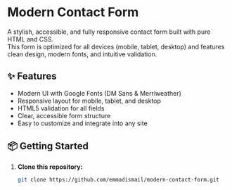 # Modern Contact Form

A stylish, accessible, and fully responsive contact form built with pure HTML and CSS.  
This form is optimized for all devices (mobile, tablet, desktop) and features clean design, modern fonts, and intuitive validation.

## ✨ Features

- Modern UI with Google Fonts (DM Sans & Merriweather)
- Responsive layout for mobile, tablet, and desktop
- HTML5 validation for all fields
- Clear, accessible form structure
- Easy to customize and integrate into any site

## 📦 Getting Started

1. **Clone this repository:**
   ```bash
   git clone https://github.com/emmadismail/modern-contact-form.git
   ```
